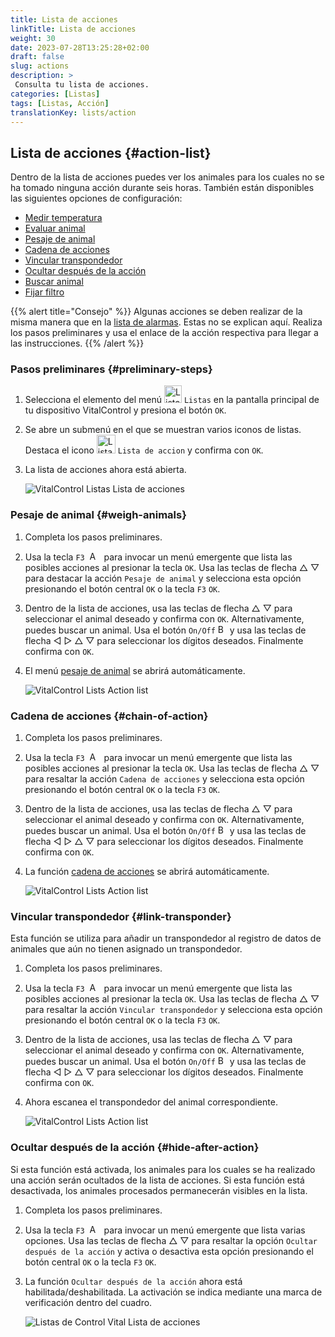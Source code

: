 ```yaml
---
title: Lista de acciones
linkTitle: Lista de acciones
weight: 30
date: 2023-07-28T13:25:28+02:00
draft: false
slug: actions
description: >
 Consulta tu lista de acciones.
categories: [Listas]
tags: [Listas, Acción]
translationKey: lists/action
---
```

## Lista de acciones {#action-list}

Dentro de la lista de acciones puedes ver los animales para los cuales no se ha tomado ninguna acción durante seis horas. También están disponibles las siguientes opciones de configuración:

- [Medir temperatura](../alarm/#medir-temperatura)
- [Evaluar animal](../alarm/#evaluar-animal)
- [Pesaje de animal](#pesaje-de-animal)
- [Cadena de acciones](#cadena-de-acciones)
- [Vincular transpondedor](#vincular-transpondedor)
- [Ocultar después de la acción](#ocultar-después-de-la-acción)
- [Buscar animal](../alarm/#buscar-animal)
- [Fijar filtro](../alarm/#fijar-filtro)

{{% alert title="Consejo" %}}
Algunas acciones se deben realizar de la misma manera que en la [lista de alarmas](../alarm). Estas no se explican aquí. Realiza los pasos preliminares y usa el enlace de la acción respectiva para llegar a las instrucciones.
{{% /alert %}}

### Pasos preliminares {#preliminary-steps}

1. Selecciona el elemento del menú <img src="/icons/main/lists.svg" width="28" align="bottom" alt="Listas" />  `Listas` en la pantalla principal de tu dispositivo VitalControl y presiona el botón `OK`.

2. Se abre un submenú en el que se muestran varios iconos de listas. Destaca el icono <img src="/icons/lists/actionlist.svg" width="30" align="bottom" alt="Lista de acciones" /> `Lista de accion` y confirma con `OK`.

3. La lista de acciones ahora está abierta.

   ![VitalControl Listas Lista de acciones](../images/firststeps3.png "Pasos preliminares")

### Pesaje de animal {#weigh-animals}

1. Completa los pasos preliminares.

2. Usa la tecla `F3` &nbsp;<img src="/icons/footer/open-popup.svg" width="15" align="bottom" alt="Abrir popup" />&nbsp; para invocar un menú emergente que lista las posibles acciones al presionar la tecla `OK`. Usa las teclas de flecha △ ▽ para destacar la acción `Pesaje de animal` y selecciona esta opción presionando el botón central `OK` o la tecla `F3` `OK`.

3. Dentro de la lista de acciones, usa las teclas de flecha △ ▽ para seleccionar el animal deseado y confirma con `OK`. Alternativamente, puedes buscar un animal. Usa el botón `On/Off` <img src="/icons/footer/search.svg" width="15" align="bottom" alt="Buscar" /> y usa las teclas de flecha ◁ ▷ △ ▽ para seleccionar los dígitos deseados. Finalmente confirma con `OK`.

4. El menú [pesaje de animal](/es/docs/actions/record-weight/) se abrirá automáticamente.

   ![VitalControl Lists Action list](../images/weightanimals.png "Pesar animales")

### Cadena de acciones {#chain-of-action}

1. Completa los pasos preliminares.

2. Usa la tecla `F3` &nbsp;<img src="/icons/footer/open-popup.svg" width="15" align="bottom" alt="Abrir menú emergente" />&nbsp; para invocar un menú emergente que lista las posibles acciones al presionar la tecla `OK`. Usa las teclas de flecha △ ▽ para resaltar la acción `Cadena de acciones` y selecciona esta opción presionando el botón central `OK` o la tecla `F3` `OK`.

3. Dentro de la lista de acciones, usa las teclas de flecha △ ▽ para seleccionar el animal deseado y confirma con `OK`. Alternativamente, puedes buscar un animal. Usa el botón `On/Off` <img src="/icons/footer/search.svg" width="15" align="bottom" alt="Buscar" /> y usa las teclas de flecha ◁ ▷ △ ▽ para seleccionar los dígitos deseados. Finalmente confirma con `OK`.

4. La función [cadena de acciones](../../chain-of-actions) se abrirá automáticamente.

   ![VitalControl Lists Action list](../images/chainofaction.png "Cadena de acciones")

### Vincular transpondedor {#link-transponder}

Esta función se utiliza para añadir un transpondedor al registro de datos de animales que aún no tienen asignado un transpondedor.

1. Completa los pasos preliminares.

2. Usa la tecla `F3` &nbsp;<img src="/icons/footer/open-popup.svg" width="15" align="bottom" alt="Abrir menú emergente" />&nbsp; para invocar un menú emergente que lista las posibles acciones al presionar la tecla `OK`. Usa las teclas de flecha △ ▽ para resaltar la acción `Vincular transpondedor` y selecciona esta opción presionando el botón central `OK` o la tecla `F3` `OK`.

3. Dentro de la lista de acciones, usa las teclas de flecha △ ▽ para seleccionar el animal deseado y confirma con `OK`. Alternativamente, puedes buscar un animal. Usa el botón `On/Off` <img src="/icons/footer/search.svg" width="15" align="bottom" alt="Buscar" /> y usa las teclas de flecha ◁ ▷ △ ▽ para seleccionar los dígitos deseados. Finalmente confirma con `OK`.

4. Ahora escanea el transpondedor del animal correspondiente.

   ![VitalControl Lists Action list](../images/linktransponder.png "Vincular transpondedor")

### Ocultar después de la acción {#hide-after-action}

Si esta función está activada, los animales para los cuales se ha realizado una acción serán ocultados de la lista de acciones. Si esta función está desactivada, los animales procesados permanecerán visibles en la lista.

1. Completa los pasos preliminares.

2. Usa la tecla `F3` &nbsp;<img src="/icons/footer/open-popup.svg" width="15" align="bottom" alt="Acciones" />&nbsp; para invocar un menú emergente que lista varias opciones. Usa las teclas de flecha △ ▽ para resaltar la opción `Ocultar después de la acción` y activa o desactiva esta opción presionando el botón central `OK` o la tecla `F3` `OK`.

3. La función `Ocultar después de la acción` ahora está habilitada/deshabilitada. La activación se indica mediante una marca de verificación dentro del cuadro.

   ![Listas de Control Vital Lista de acciones](../images/hideafteraction.png "Ocultar después de la acción")
